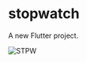# stopwatch

A new Flutter project.


![STPW](https://github.com/omkark12/OIBSIP-StopWatch/assets/119477596/57bdd9fe-0ebe-4398-ade3-15894ebba26c)
